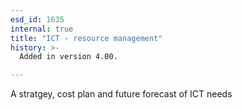 ```yaml
---
esd_id: 1635
internal: true
title: "ICT - resource management"
history: >-
  Added in version 4.00.

---
```


A stratgey, cost plan and future forecast of ICT needs

